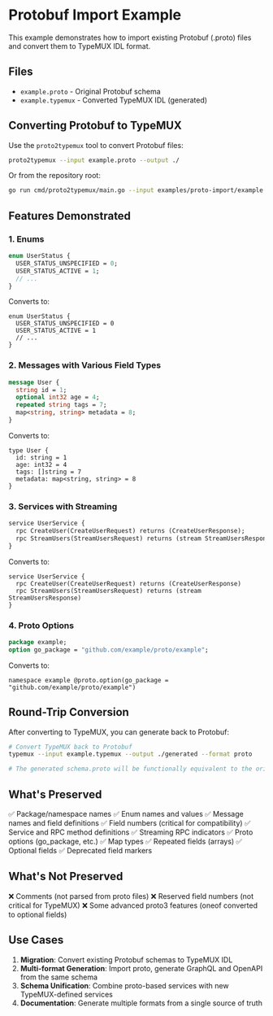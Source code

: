 # Protobuf Import Example

This example demonstrates how to import existing Protobuf (.proto) files and convert them to TypeMUX IDL format.

## Files

- `example.proto` - Original Protobuf schema
- `example.typemux` - Converted TypeMUX IDL (generated)

## Converting Protobuf to TypeMUX

Use the `proto2typemux` tool to convert Protobuf files:

```bash
proto2typemux --input example.proto --output ./
```

Or from the repository root:

```bash
go run cmd/proto2typemux/main.go --input examples/proto-import/example.proto --output examples/proto-import
```

## Features Demonstrated

### 1. Enums
```protobuf
enum UserStatus {
  USER_STATUS_UNSPECIFIED = 0;
  USER_STATUS_ACTIVE = 1;
  // ...
}
```

Converts to:
```typemux
enum UserStatus {
  USER_STATUS_UNSPECIFIED = 0
  USER_STATUS_ACTIVE = 1
  // ...
}
```

### 2. Messages with Various Field Types
```protobuf
message User {
  string id = 1;
  optional int32 age = 4;
  repeated string tags = 7;
  map<string, string> metadata = 8;
}
```

Converts to:
```typemux
type User {
  id: string = 1
  age: int32 = 4
  tags: []string = 7
  metadata: map<string, string> = 8
}
```

### 3. Services with Streaming
```protobuf
service UserService {
  rpc CreateUser(CreateUserRequest) returns (CreateUserResponse);
  rpc StreamUsers(StreamUsersRequest) returns (stream StreamUsersResponse);
}
```

Converts to:
```typemux
service UserService {
  rpc CreateUser(CreateUserRequest) returns (CreateUserResponse)
  rpc StreamUsers(StreamUsersRequest) returns (stream StreamUsersResponse)
}
```

### 4. Proto Options
```protobuf
package example;
option go_package = "github.com/example/proto/example";
```

Converts to:
```typemux
namespace example @proto.option(go_package = "github.com/example/proto/example")
```

## Round-Trip Conversion

After converting to TypeMUX, you can generate back to Protobuf:

```bash
# Convert TypeMUX back to Protobuf
typemux --input example.typemux --output ./generated --format proto

# The generated schema.proto will be functionally equivalent to the original
```

## What's Preserved

✅ Package/namespace names
✅ Enum names and values
✅ Message names and field definitions
✅ Field numbers (critical for compatibility)
✅ Service and RPC method definitions
✅ Streaming RPC indicators
✅ Proto options (go_package, etc.)
✅ Map types
✅ Repeated fields (arrays)
✅ Optional fields
✅ Deprecated field markers

## What's Not Preserved

❌ Comments (not parsed from proto files)
❌ Reserved field numbers (not critical for TypeMUX)
❌ Some advanced proto3 features (oneof converted to optional fields)

## Use Cases

1. **Migration**: Convert existing Protobuf schemas to TypeMUX IDL
2. **Multi-format Generation**: Import proto, generate GraphQL and OpenAPI from the same schema
3. **Schema Unification**: Combine proto-based services with new TypeMUX-defined services
4. **Documentation**: Generate multiple formats from a single source of truth
